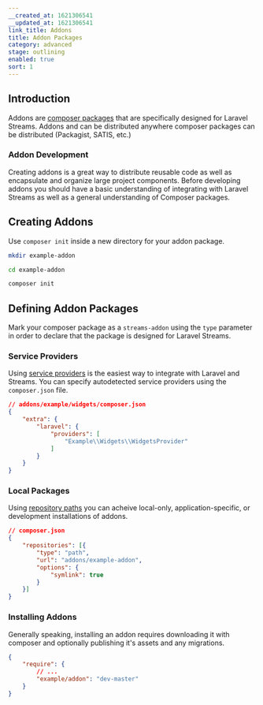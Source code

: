 ```yaml
---
__created_at: 1621306541
__updated_at: 1621306541
link_title: Addons
title: Addon Packages
category: advanced
stage: outlining
enabled: true
sort: 1
---
```

## Introduction

Addons are [composer packages](https://getcomposer.org/) that are specifically designed for Laravel Streams. Addons and can be distributed anywhere composer packages can be distributed (Packagist, SATIS, etc.)

### Addon Development

Creating addons is a great way to distribute reusable code as well as encapsulate and organize large project components. Before developing addons you should have a basic understanding of integrating with Laravel Streams as well as a general understanding of Composer packages.

## Creating Addons

Use `composer init` inside a new directory for your addon package. 

```bash
mkdir example-addon

cd example-addon

composer init
```

## Defining Addon Packages

Mark your composer package as a `streams-addon` using the `type` parameter in order to declare that the package is designed for Laravel Streams. 

### Service Providers

Using [service providers](https://laravel.com/docs/providers) is the easiest way to integrate with Laravel and Streams. You can specify autodetected service providers using the `composer.json` file.

``` json
// addons/example/widgets/composer.json
{
    "extra": {
        "laravel": {
            "providers": [
                "Example\\Widgets\\WidgetsProvider"
            ]
        }
    }
}
```

### Local Packages

Using [repository paths](https://getcomposer.org/doc/05-repositories.md#path) you can acheive local-only, application-specific, or development installations of addons.

```json
// composer.json
{
    "repositories": [{
        "type": "path",
        "url": "addons/example-addon",
        "options": {
            "symlink": true
        }
    }]
}
```

### Installing Addons

Generally speaking, installing an addon requires downloading it with composer and optionally publishing it's assets and any migrations.

```json
{
    "require": {
        // ...
        "example/addon": "dev-master"
    }
}
```
